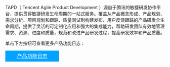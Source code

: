 
TAPD（ Tencent Agile Product Development ）源自于腾讯的敏捷研发协作平台，提供贯穿敏捷研发生命周期的一站式服务。覆盖从产品概念形成、产品规划、需求分析、项目规划和跟踪、质量测试到构建发布、用户反馈跟踪的产品研发全生命周期，提供了灵活的可定制化应用和强大的集成能力，帮助研发团队有效地管理需求、资源、进度和质量，规范和改进产品研发过程，提高研发效率和产品质量。


单击下方按钮可查看更多产品功能日志：
<div style="background-color:#00A4FF; width: 170px; height: 35px; line-height:35px; text-align:center;"><a href="https://www.tapd.cn/official/release_note" target="_blank"  style="color: white; font-size:16px;">产品功能日志</a></div>
